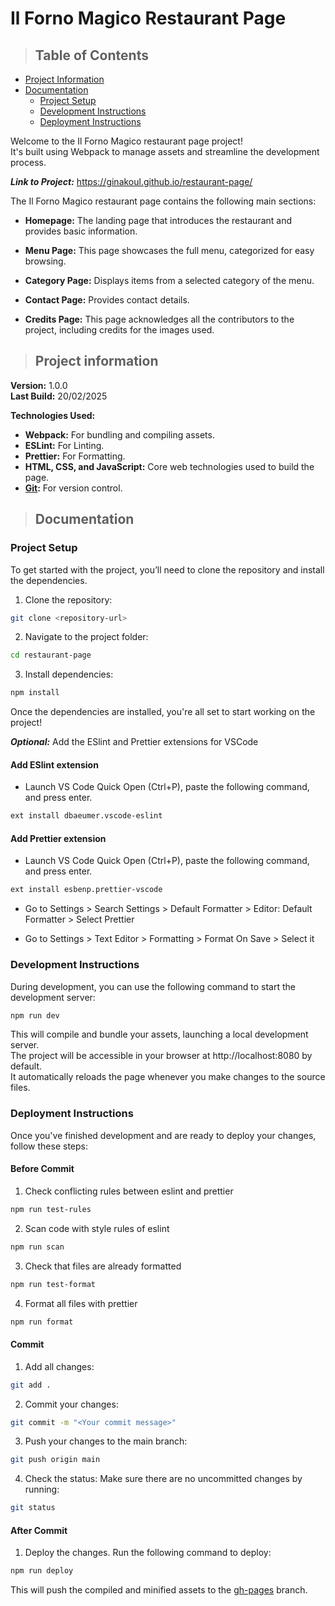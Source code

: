 # Il Forno Magico Restaurant Page

> ## Table of Contents
- [Project Information](#project-information)
- [Documentation](#documentation)
    - [Project Setup](#project-setup)
    - [Development Instructions](#development-instructions)
    - [Deployment Instructions](#deployment-instructions)

Welcome to the Il Forno Magico restaurant page project!\
It's built using Webpack to manage assets and streamline the development process.

***Link to Project:*** https://ginakoul.github.io/restaurant-page/

The Il Forno Magico restaurant page contains the following main sections:

- **Homepage:** The landing page that introduces the restaurant and provides basic information.

- **Menu Page:** This page showcases the full menu, categorized for easy browsing.

- **Category Page:** Displays items from a selected category of the menu.

- **Contact Page:** Provides contact details.

- **Credits Page:** This page acknowledges all the contributors to the project, including credits for the images used.

> ## Project information

**Version:** 1.0.0\
**Last Build:** 20/02/2025

**Technologies Used:**

- **Webpack:** For bundling and compiling assets.
- **ESLint:** For Linting.
- **Prettier:** For Formatting.
- **HTML, CSS, and JavaScript:** Core web technologies used to build the page.
- **[Git](https://pages.github.com/):** For version control.

> ## Documentation

### Project Setup

To get started with the project, you’ll need to clone the repository and install the dependencies.

1. Clone the repository:

```bash
git clone <repository-url>
```

2. Navigate to the project folder:

```bash
cd restaurant-page
```

3. Install dependencies:

```bash
npm install
```

Once the dependencies are installed, you're all set to start working on the project!

***Optional:*** Add the ESlint and Prettier extensions for VSCode

#### Add ESlint extension

- Launch VS Code Quick Open (Ctrl+P), paste the following command, and press enter.

```bash
ext install dbaeumer.vscode-eslint
```

#### Add Prettier extension

- Launch VS Code Quick Open (Ctrl+P), paste the following command, and press enter.

```bash
ext install esbenp.prettier-vscode
```

- Go to Settings > Search Settings > Default Formatter > Editor: Default Formatter > Select Prettier

- Go to Settings > Text Editor > Formatting > Format On Save > Select it

### Development Instructions

During development, you can use the following command to start the development server:

```bash
npm run dev
```

This will compile and bundle your assets, launching a local development server.\
The project will be accessible in your browser at http://localhost:8080 by default.\
It automatically reloads the page whenever you make changes to the source files.

### Deployment Instructions

Once you've finished development and are ready to deploy your changes, follow these steps:

#### Before Commit

1. Check conflicting rules between eslint and prettier

```bash
npm run test-rules
```

2.  Scan code with style rules of eslint

```bash
npm run scan
```

3.  Check that files are already formatted

```bash
npm run test-format
```

4. Format all files with prettier

```bash
npm run format
```

#### Commit

1. Add all changes:

```bash
git add .
```

2. Commit your changes:

```bash
git commit -m "<Your commit message>"
```

3. Push your changes to the main branch:

```bash
git push origin main
```

4. Check the status: Make sure there are no uncommitted changes by running:

```bash
git status
```
#### After Commit

1. Deploy the changes. Run the following command to deploy:

```bash
npm run deploy
```

This will push the compiled and minified assets to the [gh-pages](https://github.com/GinaKoul/restaurant-page/tree/gh-pages) branch.